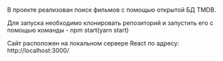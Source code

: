 В проекте реализован поиск фильмов с помощью открытой БД TMDB.

Для запуска необходимо клонировать репозиторий и запустить его с помощью команды - npm start(yarn start)

Сайт расположен на локальном сервере React по адресу: http://localhost:3000/